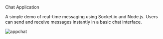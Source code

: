 Chat Application

A simple demo of real-time messaging using Socket.io and Node.js. Users can send and receive messages instantly in a basic chat interface.

![appchat](https://github.com/user-attachments/assets/a5dadf62-ede9-4d6a-8a63-3f04880694f5)

